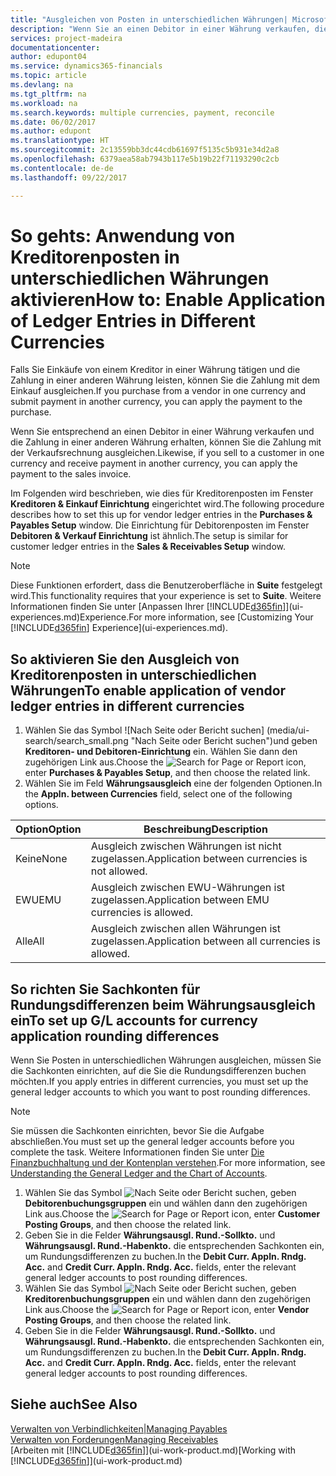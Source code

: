 ```yaml
---
title: "Ausgleichen von Posten in unterschiedlichen Währungen| Microsoft Docs"
description: "Wenn Sie an einen Debitor in einer Währung verkaufen, die Zahlung jedoch in einer anderen Währung erfolgt, kann die Rechnung mit der Zahlung ausgeglichen werden."
services: project-madeira
documentationcenter: 
author: edupont04
ms.service: dynamics365-financials
ms.topic: article
ms.devlang: na
ms.tgt_pltfrm: na
ms.workload: na
ms.search.keywords: multiple currencies, payment, reconcile
ms.date: 06/02/2017
ms.author: edupont
ms.translationtype: HT
ms.sourcegitcommit: 2c13559bb3dc44cdb61697f5135c5b931e34d2a8
ms.openlocfilehash: 6379aea58ab7943b117e5b19b22f71193290c2cb
ms.contentlocale: de-de
ms.lasthandoff: 09/22/2017

---
```

# <a name="how-to-enable-application-of-ledger-entries-in-different-currencies"></a><span data-ttu-id="07575-103">So gehts: Anwendung von Kreditorenposten in unterschiedlichen Währungen aktivieren</span><span class="sxs-lookup"><span data-stu-id="07575-103">How to: Enable Application of Ledger Entries in Different Currencies</span></span>
<span data-ttu-id="07575-104">Falls Sie Einkäufe von einem Kreditor in einer Währung tätigen und die Zahlung in einer anderen Währung leisten, können Sie die Zahlung mit dem Einkauf ausgleichen.</span><span class="sxs-lookup"><span data-stu-id="07575-104">If you purchase from a vendor in one currency and submit payment in another currency, you can apply the payment to the purchase.</span></span>

<span data-ttu-id="07575-105">Wenn Sie entsprechend an einen Debitor in einer Währung verkaufen und die Zahlung in einer anderen Währung erhalten, können Sie die Zahlung mit der Verkaufsrechnung ausgleichen.</span><span class="sxs-lookup"><span data-stu-id="07575-105">Likewise, if you sell to a customer in one currency and receive payment in another currency, you can apply the payment to the sales invoice.</span></span>

<span data-ttu-id="07575-106">Im Folgenden wird beschrieben, wie dies für Kreditorenposten im Fenster **Kreditoren & Einkauf Einrichtung** eingerichtet wird.</span><span class="sxs-lookup"><span data-stu-id="07575-106">The following procedure describes how to set this up for vendor ledger entries in the **Purchases & Payables Setup** window.</span></span> <span data-ttu-id="07575-107">Die Einrichtung für Debitorenposten im Fenster **Debitoren & Verkauf Einrichtung** ist ähnlich.</span><span class="sxs-lookup"><span data-stu-id="07575-107">The setup is similar for customer ledger entries in the **Sales & Receivables Setup** window.</span></span>

> [!NOTE]  
>   <span data-ttu-id="07575-108">Diese Funktionen erfordert, dass die Benutzeroberfläche in **Suite** festgelegt wird.</span><span class="sxs-lookup"><span data-stu-id="07575-108">This functionality requires that your experience is set to **Suite**.</span></span> <span data-ttu-id="07575-109">Weitere Informationen finden Sie unter [Anpassen Ihrer [!INCLUDE[d365fin](includes/d365fin_md.md)]](ui-experiences.md)Experience.</span><span class="sxs-lookup"><span data-stu-id="07575-109">For more information, see [Customizing Your [!INCLUDE[d365fin](includes/d365fin_md.md)] Experience](ui-experiences.md).</span></span>

## <a name="to-enable-application-of-vendor-ledger-entries-in-different-currencies"></a><span data-ttu-id="07575-110">So aktivieren Sie den Ausgleich von Kreditorenposten in unterschiedlichen Währungen</span><span class="sxs-lookup"><span data-stu-id="07575-110">To enable application of vendor ledger entries in different currencies</span></span>
1. <span data-ttu-id="07575-111">Wählen Sie das Symbol ![Nach Seite oder Bericht suchen] (media/ui-search/search_small.png "Nach Seite oder Bericht  suchen")und geben **Kreditoren- und Debitoren-Einrichtung** ein. Wählen Sie dann den zugehörigen Link aus.</span><span class="sxs-lookup"><span data-stu-id="07575-111">Choose the ![Search for Page or Report](media/ui-search/search_small.png "Search for Page or Report icon") icon, enter **Purchases & Payables Setup**, and then choose the related link.</span></span>
2. <span data-ttu-id="07575-112">Wählen Sie im Feld **Währungsausgleich** eine der folgenden Optionen.</span><span class="sxs-lookup"><span data-stu-id="07575-112">In the **Appln. between Currencies** field, select one of the following options.</span></span>

| <span data-ttu-id="07575-113">Option</span><span class="sxs-lookup"><span data-stu-id="07575-113">Option</span></span> | <span data-ttu-id="07575-114">Beschreibung</span><span class="sxs-lookup"><span data-stu-id="07575-114">Description</span></span> |
| --- | --- |
| <span data-ttu-id="07575-115">Keine</span><span class="sxs-lookup"><span data-stu-id="07575-115">None</span></span> |<span data-ttu-id="07575-116">Ausgleich zwischen Währungen ist nicht zugelassen.</span><span class="sxs-lookup"><span data-stu-id="07575-116">Application between currencies is not allowed.</span></span> |
| <span data-ttu-id="07575-117">EWU</span><span class="sxs-lookup"><span data-stu-id="07575-117">EMU</span></span> |<span data-ttu-id="07575-118">Ausgleich zwischen EWU-Währungen ist zugelassen.</span><span class="sxs-lookup"><span data-stu-id="07575-118">Application between EMU currencies is allowed.</span></span> |
| <span data-ttu-id="07575-119">Alle</span><span class="sxs-lookup"><span data-stu-id="07575-119">All</span></span> |<span data-ttu-id="07575-120">Ausgleich zwischen allen Währungen ist zugelassen.</span><span class="sxs-lookup"><span data-stu-id="07575-120">Application between all currencies is allowed.</span></span> |

## <a name="to-set-up-gl-accounts-for-currency-application-rounding-differences"></a><span data-ttu-id="07575-121">So richten Sie Sachkonten für Rundungsdifferenzen beim Währungsausgleich ein</span><span class="sxs-lookup"><span data-stu-id="07575-121">To set up G/L accounts for currency application rounding differences</span></span>  
<span data-ttu-id="07575-122">Wenn Sie Posten in unterschiedlichen Währungen ausgleichen, müssen Sie die Sachkonten einrichten, auf die Sie die Rundungsdifferenzen buchen möchten.</span><span class="sxs-lookup"><span data-stu-id="07575-122">If you apply entries in different currencies, you must set up the general ledger accounts to which you want to post rounding differences.</span></span>  
  
> [!NOTE]  
>  <span data-ttu-id="07575-123">Sie müssen die Sachkonten einrichten, bevor Sie die Aufgabe abschließen.</span><span class="sxs-lookup"><span data-stu-id="07575-123">You must set up the general ledger accounts before you complete the task.</span></span> <span data-ttu-id="07575-124">Weitere Informationen finden Sie unter [Die Finanzbuchhaltung und der Kontenplan verstehen](finance-general-ledger.md).</span><span class="sxs-lookup"><span data-stu-id="07575-124">For more information, see [Understanding the General Ledger and the Chart of Accounts](finance-general-ledger.md).</span></span> 
  
1. <span data-ttu-id="07575-125">Wählen Sie das Symbol ![Nach Seite oder Bericht suchen](media/ui-search/search_small.png "Symbol Nach Seite oder Bericht suchen"), geben **Debitorenbuchungsgruppen** ein und wählen dann den zugehörigen Link aus.</span><span class="sxs-lookup"><span data-stu-id="07575-125">Choose the ![Search for Page or Report](media/ui-search/search_small.png "Search for Page or Report icon") icon, enter **Customer Posting Groups**, and then choose the related link.</span></span>  
2. <span data-ttu-id="07575-126">Geben Sie in die Felder **Währungsausgl. Rund.-Sollkto.** und **Währungsausgl. Rund.-Habenkto.** die entsprechenden Sachkonten ein, um Rundungsdifferenzen zu buchen.</span><span class="sxs-lookup"><span data-stu-id="07575-126">In the **Debit Curr. Appln. Rndg. Acc.** and **Credit Curr. Appln. Rndg. Acc.** fields, enter the relevant general ledger accounts to post rounding differences.</span></span>  
3. <span data-ttu-id="07575-127">Wählen Sie das Symbol ![Nach Seite oder Bericht suchen](media/ui-search/search_small.png "Symbol Nach Seite oder Bericht suchen"), geben **Kreditorenbuchungsgruppen** ein und wählen dann den zugehörigen Link aus.</span><span class="sxs-lookup"><span data-stu-id="07575-127">Choose the ![Search for Page or Report](media/ui-search/search_small.png "Search for Page or Report icon") icon, enter **Vendor Posting Groups**, and then choose the related link.</span></span>  
4. <span data-ttu-id="07575-128">Geben Sie in die Felder **Währungsausgl. Rund.-Sollkto.** und **Währungsausgl. Rund.-Habenkto.** die entsprechenden Sachkonten ein, um Rundungsdifferenzen zu buchen.</span><span class="sxs-lookup"><span data-stu-id="07575-128">In the **Debit Curr. Appln. Rndg. Acc.** and **Credit Curr. Appln. Rndg. Acc.** fields, enter the relevant general ledger accounts to post rounding differences.</span></span>  

## <a name="see-also"></a><span data-ttu-id="07575-129">Siehe auch</span><span class="sxs-lookup"><span data-stu-id="07575-129">See Also</span></span>
[<span data-ttu-id="07575-130">Verwalten von Verbindlichkeiten|</span><span class="sxs-lookup"><span data-stu-id="07575-130">Managing Payables</span></span>](payables-manage-payables.md)  
[<span data-ttu-id="07575-131">Verwalten von Forderungen</span><span class="sxs-lookup"><span data-stu-id="07575-131">Managing Receivables</span></span>](receivables-manage-receivables.md)  
<span data-ttu-id="07575-132">[Arbeiten mit [!INCLUDE[d365fin](includes/d365fin_md.md)]](ui-work-product.md)</span><span class="sxs-lookup"><span data-stu-id="07575-132">[Working with [!INCLUDE[d365fin](includes/d365fin_md.md)]](ui-work-product.md)</span></span>

